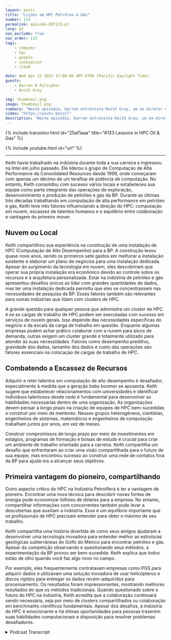 ```yaml
---
layout: posts
title: "Lições em HPC Petróleo & Gás"
number: 133
permalink: episode-EDT133-pt
lang: pt
nav_exclude: true
nav_order: 133
tags:
    - compute
    - hpc
    - people
    - innovation
    - cloud

date: Wed Apr 12 2023 17:00:00 GMT-0700 (Pacific Daylight Time)
guests:
    - Darren W Pulsipher
    - Keith Gray

img: thumbnail.png
image: thumbnail.png
summary: "Neste episódio, Darren entrevista Keith Gray, um ex-diretor de computação de alto desempenho da British Petroleum. Com mais de 30 anos de experiência em gerenciamento de centros de HPC, Keith oferece grandes insights sobre os desafios, melhores práticas e o futuro da computação de alto desempenho."
video: "https://youtu.be/url"
description: "Neste episódio, Darren entrevista Keith Gray, um ex-diretor de computação de alto desempenho da British Petroleum. Com mais de 30 anos de experiência em gerenciamento de centros de HPC, Keith oferece grandes insights sobre os desafios, melhores práticas e o futuro da computação de alto desempenho."
---
```


<div>
{% include transistor.html id="25af1aaa" title="#133 Lessons in HPC Oil & Gas" %}

{% include youtube.html id="url" %}
</div>

---

Keith havia trabalhado na indústria durante toda a sua carreira e ingressou na Intel em julho passado. Ele liderou o grupo de Computação de Alta Performance da Consolidated Resources desde 1999, onde começaram com apenas um décimo de um teraflop de potência de computação. No entanto, Keith consolidou com sucesso vários locais e estabeleceu sua equipe como parte integrante das operações de exploração, desenvolvimento e produção de petróleo e gás da BP. Durante as últimas três décadas trabalhando em computação de alta performance em petróleo e gás, Keith teve três fatores influenciando a direção do HPC: computação em nuvem, escassez de talentos humanos e o equilíbrio entre colaboração e vantagem do primeiro mover.

## Nuvem ou Local

Keith compartilhou sua experiência na construção de uma instalação de HPC (Computação de Alto Desempenho) para a BP. A construção levou quase nove anos, sendo os primeiros sete gastos em melhorar a instalação existente e elaborar um plano de negócios para uma instalação dedicada. Apesar do surgimento da tecnologia em nuvem, eles descobriram que operar sua própria instalação era econômico devido ao controle sobre os recursos e à arquitetura personalizada. Estar na indústria de petróleo e gás apresentou desafios únicos ao lidar com grandes quantidades de dados, mas ter uma instalação dedicada permitiu que eles se concentrassem nas necessidades de pesquisa da BP. Esses fatores também são relevantes para outras indústrias que lidam com clusters de HPC.

A grande questão para qualquer pessoa que administra um cluster de HPC é se as cargas de trabalho de HPC podem ser executadas com sucesso em serviços de nuvem gerais. Isso depende das necessidades específicas do negócio e da escala da carga de trabalho em questão. Enquanto algumas empresas podem achar prático colaborar com a nuvem para picos de demanda, outras exigem um cluster grande e totalmente utilizado para atender às suas necessidades. Fatores como desempenho preditivo, gravidade dos dados, tamanho dos dados e custo das operações são fatores essenciais na colocação de cargas de trabalho de HPC.

## Combatendo a Escassez de Recursos

Adquirir e reter talentos em computação de alto desempenho é desafiador, especialmente à medida que a geração baby boomer se aposenta. Keith sugere que estabelecer relacionamentos com universidades e identificar indivíduos talentosos desde cedo é fundamental para desenvolver as habilidades necessárias dentro de uma organização. As organizações devem pensar a longo prazo na criação de equipes de HPC bem-sucedidas e construir por meio de mentores. Nesses grupos heterogêneos, cientistas, engenheiros de sistemas, matemáticos e engenheiros de computação trabalham juntos por anos, em vez de meses.

Construir compromissos de longo prazo por meio de investimentos em estágios, programas de formação e bolsas de estudo é crucial para criar um ambiente de trabalho orientado para a carreira. Keith compartilha um desafio que enfrentaram ao criar uma visão compartilhada para o futuro de sua equipe, mas encontrou sucesso ao construir uma rede de contatos fora da BP para ajudá-los a alcançar seus objetivos.

## Primeira vantagem do pioneiro, compartilhando

Outro aspecto crítico do HPC na Indústria Petrolífera é ter a vantagem de pioneiro. Encontrar uma nova técnica para descobrir novas fontes de energia pode economizar bilhões de dólares para a empresa. No entanto, compartilhar informações com concorrentes também pode levar a descobertas que auxiliam a indústria. Esse é um equilíbrio importante que os profissionais de HPC precisam entender para obter o máximo de seu trabalho.

Keith compartilha uma história divertida de como seus amigos ajudaram a desenvolver uma tecnologia inovadora para entender melhor as estruturas geológicas subterrâneas do Golfo do México para encontrar petróleo e gás. Apesar da competição observando e questionando seus métodos, a experimentação da BP provou ser bem-sucedida. Keith explica que todos estão de olho quando você faz algo novo no campo.

Por exemplo, eles frequentemente contratavam empresas como PGS para adquirir dados e utilizavam uma solução inovadora de usar helicópteros e discos rígidos para entregar os dados recém-adquiridos para processamento. Os resultados foram impressionantes, mostrando melhores resultados do que os métodos tradicionais. Quando questionado sobre o futuro do HPC na indústria, Keith acredita que a colaboração continuará sendo necessária, seja por meio de clusters compartilhados ou colaboração em benchmarks científicos fundamentais. Apesar dos desafios, a indústria de HPC é emocionante e há ótimas oportunidades para pessoas trazerem suas habilidades computacionais e disposição para resolver problemas desafiadores.



<details>
<summary> Podcast Transcript </summary>

<p></p>

</details>
